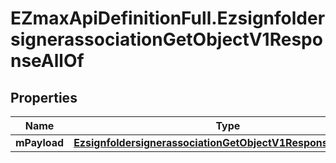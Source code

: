 # EZmaxApiDefinitionFull.EzsignfoldersignerassociationGetObjectV1ResponseAllOf

## Properties

Name | Type | Description | Notes
------------ | ------------- | ------------- | -------------
**mPayload** | [**EzsignfoldersignerassociationGetObjectV1ResponseMPayload**](EzsignfoldersignerassociationGetObjectV1ResponseMPayload.md) |  | 



